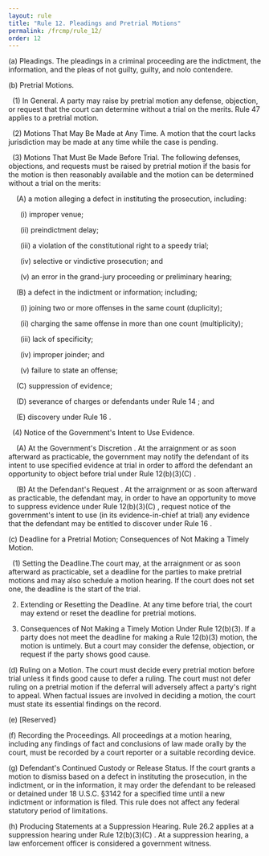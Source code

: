 ```yaml
---
layout: rule
title: "Rule 12. Pleadings and Pretrial Motions"
permalink: /frcmp/rule_12/
order: 12
---
```


(a) Pleadings. The pleadings in a criminal proceeding are the indictment, the information, and the pleas of not guilty, guilty, and nolo contendere.


(b) Pretrial Motions.


&nbsp;&nbsp;(1) In General. A party may raise by pretrial motion any defense, objection, or request that the court can determine without a trial on the merits. Rule 47 applies to a pretrial motion.


&nbsp;&nbsp;(2) Motions That May Be Made at Any Time. A motion that the court lacks jurisdiction may be made at any time while the case is pending.


&nbsp;&nbsp;(3) Motions That Must Be Made Before Trial. The following defenses, objections, and requests must be raised by pretrial motion if the basis for the motion is then reasonably available and the motion can be determined without a trial on the merits:


&nbsp;&nbsp;&nbsp;&nbsp;(A) a motion alleging a defect in instituting the prosecution, including:


&nbsp;&nbsp;&nbsp;&nbsp;&nbsp;&nbsp;(i) improper venue;


&nbsp;&nbsp;&nbsp;&nbsp;&nbsp;&nbsp;(ii) preindictment delay;


&nbsp;&nbsp;&nbsp;&nbsp;&nbsp;&nbsp;(iii) a violation of the constitutional right to a speedy trial;


&nbsp;&nbsp;&nbsp;&nbsp;&nbsp;&nbsp;(iv) selective or vindictive prosecution; and


&nbsp;&nbsp;&nbsp;&nbsp;&nbsp;&nbsp;(v) an error in the grand-jury proceeding or preliminary hearing;


&nbsp;&nbsp;&nbsp;&nbsp;(B) a defect in the indictment or information; including;


&nbsp;&nbsp;&nbsp;&nbsp;&nbsp;&nbsp;(i) joining two or more offenses in the same count (duplicity);


&nbsp;&nbsp;&nbsp;&nbsp;&nbsp;&nbsp;(ii) charging the same offense in more than one count (multiplicity);


&nbsp;&nbsp;&nbsp;&nbsp;&nbsp;&nbsp;(iii) lack of specificity;


&nbsp;&nbsp;&nbsp;&nbsp;&nbsp;&nbsp;(iv) improper joinder; and


&nbsp;&nbsp;&nbsp;&nbsp;&nbsp;&nbsp;(v) failure to state an offense;


&nbsp;&nbsp;&nbsp;&nbsp;(C) suppression of evidence;


&nbsp;&nbsp;&nbsp;&nbsp;(D) severance of charges or defendants under Rule 14 ; and


&nbsp;&nbsp;&nbsp;&nbsp;(E) discovery under Rule 16 .


&nbsp;&nbsp;(4) Notice of the Government's Intent to Use Evidence.


&nbsp;&nbsp;&nbsp;&nbsp;(A) At the Government's Discretion . At the arraignment or as soon afterward as practicable, the government may notify the defendant of its intent to use specified evidence at trial in order to afford the defendant an opportunity to object before trial under Rule 12(b)(3)(C) .


&nbsp;&nbsp;&nbsp;&nbsp;(B) At the Defendant's Request . At the arraignment or as soon afterward as practicable, the defendant may, in order to have an opportunity to move to suppress evidence under Rule 12(b)(3)(C) , request notice of the government's intent to use (in its evidence-in-chief at trial) any evidence that the defendant may be entitled to discover under Rule 16 .


(c) Deadline for a Pretrial Motion; Consequences of Not Making a Timely Motion.


&nbsp;&nbsp;(1) Setting the Deadline.The court may, at the arraignment or as soon afterward as practicable, set a deadline for the parties to make pretrial motions and may also schedule a motion hearing. If the court does not set one, the deadline is the start of the trial.


2. Extending or Resetting the Deadline. At any time before trial, the court may extend or reset the deadline for pretrial motions.


3. Consequences of Not Making a Timely Motion Under Rule 12(b)(3). If a party does not meet the deadline for making a Rule 12(b)(3) motion, the motion is untimely. But a court may consider the defense, objection, or request if the party shows good cause.


(d) Ruling on a Motion. The court must decide every pretrial motion before trial unless it finds good cause to defer a ruling. The court must not defer ruling on a pretrial motion if the deferral will adversely affect a party's right to appeal. When factual issues are involved in deciding a motion, the court must state its essential findings on the record.


(e) [Reserved}


(f) Recording the Proceedings. All proceedings at a motion hearing, including any findings of fact and conclusions of law made orally by the court, must be recorded by a court reporter or a suitable recording device.


(g) Defendant's Continued Custody or Release Status. If the court grants a motion to dismiss based on a defect in instituting the prosecution, in the indictment, or in the information, it may order the defendant to be released or detained under 18 U.S.C. §3142 for a specified time until a new indictment or information is filed. This rule does not affect any federal statutory period of limitations.


(h) Producing Statements at a Suppression Hearing. Rule 26.2 applies at a suppression hearing under Rule 12(b)(3)(C) . At a suppression hearing, a law enforcement officer is considered a government witness.

